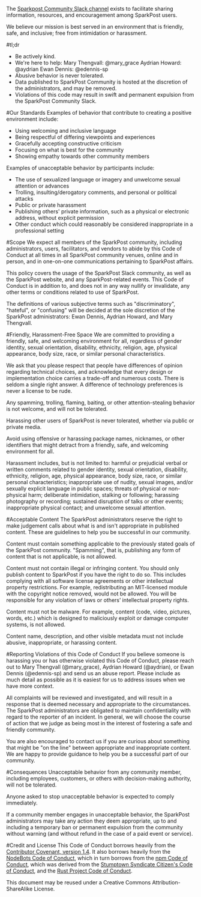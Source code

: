 The [Sparkpost Community Slack channel](http://slack.sparkpost.com/) exists to facilitate sharing information, resources, and encouragement among SparkPost users.

We believe our mission is best served in an environment that is friendly, safe, and inclusive; free from intimidation or harassment.

#tl;dr
* Be actively kind.
* We're here to help:
Mary Thengvall: @mary_grace
Aydrian Howard: @aydrian
Ewan Dennis: @edennis-sp
* Abusive behavior is never tolerated.
* Data published to SparkPost Community is hosted at the discretion of the administrators, and may be removed.
* Violations of this code may result in swift and permanent expulsion from the SparkPost Community Slack.

#Our Standards
Examples of behavior that contribute to creating a positive environment include:

* Using welcoming and inclusive language
* Being respectful of differing viewpoints and experiences
* Gracefully accepting constructive criticism
* Focusing on what is best for the community
* Showing empathy towards other community members

Examples of unacceptable behavior by participants include:

* The use of sexualized language or imagery and unwelcome sexual attention or advances
* Trolling, insulting/derogatory comments, and personal or political attacks
* Public or private harassment
* Publishing others' private information, such as a physical or electronic address, without explicit permission
* Other conduct which could reasonably be considered inappropriate in a professional setting

#Scope
We expect all members of the SparkPost community, including administrators, users, facilitators, and vendors to abide by this Code of Conduct at all times in all SparkPost community venues, online and in person, and in one-on-one communications pertaining to SparkPost affairs.

This policy covers the usage of the SparkPost Slack community, as well as the SparkPost website, and any SparkPost-related events. This Code of Conduct is in addition to, and does not in any way nullify or invalidate, any other terms or conditions related to use of SparkPost.

The definitions of various subjective terms such as "discriminatory", "hateful", or "confusing" will be decided at the sole discretion of the SparkPost administrators: Ewan Dennis, Aydrian Howard, and Mary Thengvall.

#Friendly, Harassment-Free Space
We are committed to providing a friendly, safe, and welcoming environment for all, regardless of gender identity, sexual orientation, disability, ethnicity, religion, age, physical appearance, body size, race, or similar personal characteristics.

We ask that you please respect that people have differences of opinion regarding technical choices, and acknowledge that every design or implementation choice carries a trade-off and numerous costs. There is seldom a single right answer. A difference of technology preferences is never a license to be rude.

Any spamming, trolling, flaming, baiting, or other attention-stealing behavior is not welcome, and will not be tolerated.

Harassing other users of SparkPost is never tolerated, whether via public or private media.

Avoid using offensive or harassing package names, nicknames, or other identifiers that might detract from a friendly, safe, and welcoming environment for all.

Harassment includes, but is not limited to: harmful or prejudicial verbal or written comments related to gender identity, sexual orientation, disability, ethnicity, religion, age, physical appearance, body size, race, or similar personal characteristics; inappropriate use of nudity, sexual images, and/or sexually explicit language in public spaces; threats of physical or non-physical harm; deliberate intimidation, stalking or following; harassing photography or recording; sustained disruption of talks or other events; inappropriate physical contact; and unwelcome sexual attention.

#Acceptable Content
The SparkPost administrators reserve the right to make judgement calls about what is and isn't appropriate in published content. These are guidelines to help you be successful in our community.

Content must contain something applicable to the previously stated goals of the SparkPost community. "Spamming", that is, publishing any form of content that is not applicable, is not allowed.

Content must not contain illegal or infringing content. You should only publish content to SparkPost if you have the right to do so. This includes complying with all software license agreements or other intellectual property restrictions. For example, redistributing an MIT-licensed module with the copyright notice removed, would not be allowed. You will be responsible for any violation of laws or others’ intellectual property rights.

Content must not be malware. For example, content (code, video, pictures, words, etc.) which is designed to maliciously exploit or damage computer systems, is not allowed.

Content name, description, and other visible metadata must not include abusive, inappropriate, or harassing content.

#Reporting Violations of this Code of Conduct
If you believe someone is harassing you or has otherwise violated this Code of Conduct, please reach out to Mary Thengvall (@mary_grace), Aydrian Howard (@aydrian), or Ewan Dennis (@edennis-sp) and send us an abuse report. Please include as much detail as possible as it is easiest for us to address issues when we have more context.

All complaints will be reviewed and investigated, and will result in a response that is deemed necessary and appropriate to the circumstances. The SparkPost administrators are obligated to maintain confidentiality with regard to the reporter of an incident. In general, we will choose the course of action that we judge as being most in the interest of fostering a safe and friendly community.

You are also encouraged to contact us if you are curious about something that might be "on the line" between appropriate and inappropriate content. We are happy to provide guidance to help you be a successful part of our community.

#Consequences
Unacceptable behavior from any community member, including employees, customers, or others with decision-making authority, will not be tolerated.

Anyone asked to stop unacceptable behavior is expected to comply immediately.

If a community member engages in unacceptable behavior, the SparkPost administrators may take any action they deem appropriate, up to and including a temporary ban or permanent expulsion from the community without warning (and without refund in the case of a paid event or service).

#Credit and License
This Code of Conduct borrows heavily from the [Contributor Covenant, version 1.4](http://contributor-covenant.org/version/1/4/). It also borrows heavily from the [NodeBots Code of Conduct](http://nodebots.io/conduct.html), which in turn borrows from the [npm Code of Conduct](https://www.npmjs.com/policies/conduct), which was derived from the [Stumptown Syndicate Citizen's Code of Conduct](http://citizencodeofconduct.org/), and the [Rust Project Code of Conduct](https://www.rust-lang.org/conduct.html).

This document may be reused under a Creative Commons Attribution-ShareAlike License.
